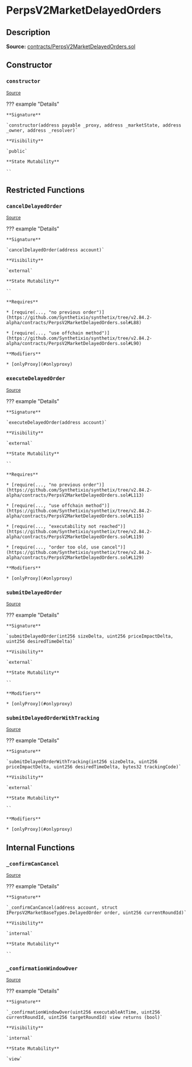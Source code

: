 # PerpsV2MarketDelayedOrders

## Description

**Source:** [contracts/PerpsV2MarketDelayedOrders.sol](https://github.com/Synthetixio/synthetix/tree/v2.84.2-alpha/contracts/PerpsV2MarketDelayedOrders.sol)

## Constructor

### `constructor`

<sub>[Source](https://github.com/Synthetixio/synthetix/tree/v2.84.2-alpha/contracts/PerpsV2MarketDelayedOrders.sol#L24)</sub>

??? example "Details"

    **Signature**

    `constructor(address payable _proxy, address _marketState, address _owner, address _resolver)`

    **Visibility**

    `public`

    **State Mutability**

    ``

## Restricted Functions

### `cancelDelayedOrder`

<sub>[Source](https://github.com/Synthetixio/synthetix/tree/v2.84.2-alpha/contracts/PerpsV2MarketDelayedOrders.sol#L84)</sub>

??? example "Details"

    **Signature**

    `cancelDelayedOrder(address account)`

    **Visibility**

    `external`

    **State Mutability**

    ``

    **Requires**

    * [require(..., "no previous order")](https://github.com/Synthetixio/synthetix/tree/v2.84.2-alpha/contracts/PerpsV2MarketDelayedOrders.sol#L88)

    * [require(..., "use offchain method")](https://github.com/Synthetixio/synthetix/tree/v2.84.2-alpha/contracts/PerpsV2MarketDelayedOrders.sol#L90)

    **Modifiers**

    * [onlyProxy](#onlyproxy)

### `executeDelayedOrder`

<sub>[Source](https://github.com/Synthetixio/synthetix/tree/v2.84.2-alpha/contracts/PerpsV2MarketDelayedOrders.sol#L109)</sub>

??? example "Details"

    **Signature**

    `executeDelayedOrder(address account)`

    **Visibility**

    `external`

    **State Mutability**

    ``

    **Requires**

    * [require(..., "no previous order")](https://github.com/Synthetixio/synthetix/tree/v2.84.2-alpha/contracts/PerpsV2MarketDelayedOrders.sol#L113)

    * [require(..., "use offchain method")](https://github.com/Synthetixio/synthetix/tree/v2.84.2-alpha/contracts/PerpsV2MarketDelayedOrders.sol#L115)

    * [require(..., "executability not reached")](https://github.com/Synthetixio/synthetix/tree/v2.84.2-alpha/contracts/PerpsV2MarketDelayedOrders.sol#L119)

    * [require(..., "order too old, use cancel")](https://github.com/Synthetixio/synthetix/tree/v2.84.2-alpha/contracts/PerpsV2MarketDelayedOrders.sol#L129)

    **Modifiers**

    * [onlyProxy](#onlyproxy)

### `submitDelayedOrder`

<sub>[Source](https://github.com/Synthetixio/synthetix/tree/v2.84.2-alpha/contracts/PerpsV2MarketDelayedOrders.sol#L47)</sub>

??? example "Details"

    **Signature**

    `submitDelayedOrder(int256 sizeDelta, uint256 priceImpactDelta, uint256 desiredTimeDelta)`

    **Visibility**

    `external`

    **State Mutability**

    ``

    **Modifiers**

    * [onlyProxy](#onlyproxy)

### `submitDelayedOrderWithTracking`

<sub>[Source](https://github.com/Synthetixio/synthetix/tree/v2.84.2-alpha/contracts/PerpsV2MarketDelayedOrders.sol#L60)</sub>

??? example "Details"

    **Signature**

    `submitDelayedOrderWithTracking(int256 sizeDelta, uint256 priceImpactDelta, uint256 desiredTimeDelta, bytes32 trackingCode)`

    **Visibility**

    `external`

    **State Mutability**

    ``

    **Modifiers**

    * [onlyProxy](#onlyproxy)

## Internal Functions

### `_confirmCanCancel`

<sub>[Source](https://github.com/Synthetixio/synthetix/tree/v2.84.2-alpha/contracts/PerpsV2MarketDelayedOrders.sol#L146)</sub>

??? example "Details"

    **Signature**

    `_confirmCanCancel(address account, struct IPerpsV2MarketBaseTypes.DelayedOrder order, uint256 currentRoundId)`

    **Visibility**

    `internal`

    **State Mutability**

    ``

### `_confirmationWindowOver`

<sub>[Source](https://github.com/Synthetixio/synthetix/tree/v2.84.2-alpha/contracts/PerpsV2MarketDelayedOrders.sol#L169)</sub>

??? example "Details"

    **Signature**

    `_confirmationWindowOver(uint256 executableAtTime, uint256 currentRoundId, uint256 targetRoundId) view returns (bool)`

    **Visibility**

    `internal`

    **State Mutability**

    `view`
